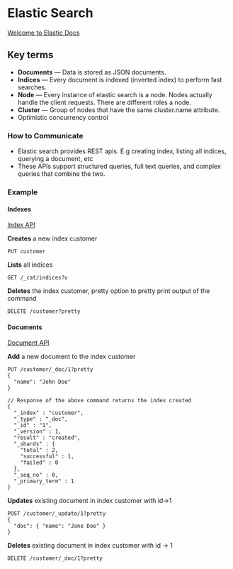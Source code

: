 
# Elastic Search

[Welcome to Elastic Docs](https://www.elastic.co/guide/index.html)

## Key terms
- **Documents** — Data is stored as JSON documents.
- **Indices** — Every document is indexed (inverted index) to perform fast searches.
- **Node** — Every instance of elastic search is a node. Nodes actually handle the client requests. There are different roles a node.
- **Cluster** — Group of nodes that have the same cluster.name attribute.
- Optimistic concurrency control

### How to Communicate
- Elastic search provides REST apis. E.g creating index, listing all indices, querying a document, etc
- These APIs support structured queries, full text queries, and complex queries that combine the two.

### Example

#### Indexes

[Index API](https://www.elastic.co/guide/en/elasticsearch/reference/8.7/docs-index_.html)

**Creates** a new index customer
```
PUT customer
```

**Lists** all indices 
```
GET /_cat/indices?v
```

**Deletes** the index customer, pretty option to pretty print output of the command
```
DELETE /customer?pretty
```

#### Documents

[Document API](https://www.elastic.co/guide/en/elasticsearch/reference/8.7/docs.html)

**Add** a new document to the index customer
```
PUT /customer/_doc/1?pretty
{
  "name": "John Doe"
}

// Response of the above command returns the index created
{
  "_index" : "customer",
  "_type" : "_doc",
  "_id" : "1",
  "_version" : 1,
  "result" : "created",
  "_shards" : {
    "total" : 2,
    "successful" : 1,
    "failed" : 0
  },
  "_seq_no" : 0,
  "_primary_term" : 1
}
```

**Updates** existing document in index customer with id->1

```
POST /customer/_update/1?pretty
{
  "doc": { "name": "Jane Doe" }
}
```

**Deletes** existing document in index customer  with id -> 1
```
DELETE /customer/_doc/1?pretty
```